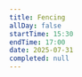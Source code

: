 ```yaml
---
title: Fencing
allDay: false
startTime: 15:30
endTime: 17:00
date: 2025-07-31
completed: null
---
```

